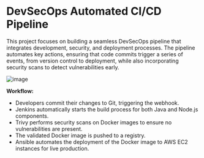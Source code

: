 # DevSecOps Automated CI/CD Pipeline
This project focuses on building a seamless DevSecOps pipeline that integrates development, security, and deployment processes. The pipeline automates key actions, ensuring that code commits trigger a series of events, from version control to deployment, while also incorporating security scans to detect vulnerabilities early.

  
![image](https://github.com/user-attachments/assets/f3d7a98f-e342-4c61-a7ed-03cae93c8d21)

**Workflow:**

  - Developers commit their changes to Git, triggering the webhook.
  - Jenkins automatically starts the build process for both Java and Node.js components.
  - Trivy performs security scans on Docker images to ensure no vulnerabilities are present.
  - The validated Docker image is pushed to a registry.
  - Ansible automates the deployment of the Docker image to AWS EC2 instances for live production.


